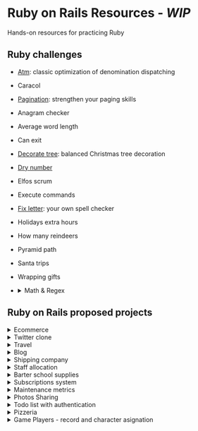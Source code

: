 # Ruby on Rails Resources - *WIP*
Hands-on resources for practicing Ruby

## Ruby challenges

- [Atm](/atm_spec.rb): classic optimization of denomination dispatching
- Caracol
- [Pagination](/pagination_spec.rb): strengthen your paging skills
- Anagram checker
- Average word length
- Can exit
- [Decorate tree](/decorate_tree_spec.rb): balanced Christmas tree decoration
- [Dry number](/dry_number_spec.rb)
- Elfos scrum
- Execute commands
- [Fix letter](/fix_letter_spec.rb): your own spell checker
- Holidays extra hours
- How many reindeers
- Pyramid path
- Santa trips
- Wrapping gifts
- <details><summary>Math & Regex</summary>
  In this code challenge you will be required to work on several challenges:
  
  - Write a function that takes an int n and returns a list of all prime numbers between 0 and n
  - Write a function that takes an Int n and returns a List of all the factorials of the numbers between 0 and n
  - Using Pattern Matching to match a case of List of either of the following types Int, String and Float.
  - Using Regex expression pattern find whether a String "7th floor Galana plaza, Kilimani" contains a Integer. (your function should return Some(7) as the result)
  - Write a case class Person(name: String, age: Int) that enforce the age value must be a positive value.
  </details>

## Ruby on Rails proposed projects

<details><summary>Ecommerce</summary>
  manage lists of products, smart suggestions and visited.
</details>
<details><summary>Twitter clone</summary>
</details>
<details><summary>Travel</summary>
</details>
<details><summary>Blog</summary>
</details>
<details><summary>Shipping company</summary>
  PDF Labeler creator
  </details>
<details><summary>Staff allocation</summary>
  REST API to manage connections among clients, developers, and projects.
  </details>
  <details><summary>Barter school supplies</summary>
  books and uniforms exchange.
  </details>
<details><summary>Subscriptions system</summary>
  manage states, payments, plans, etc.
</details>
<details><summary>Maintenance metrics</summary>
  track Downtime, MTTR, MTBF, etc.
</details>
<details><summary>Photos Sharing</summary>
  tagging, roles
</details>
<details><summary>Todo list with authentication</summary>
  The TODO App allows a user to add reminders of thing he needs to do. Here are the requirement for the app.
  
  - Users can add, delete and see their todos.
  - All the todos are private, users can't see other user's todos.
  - Users must be logged in order to add/delete/see their todos.
</details>
<details><summary>Pizzeria</summary>

  This application serves the purpose of exposing a JSON API to be consumed by a frontend client for ordering pizza.
  
  The following entities should be created (including proper relations):
  
  pizza - has a name and price (e.g. Margherita $5, Pepperoni $6, ...)
  order - has items
  order item - has a pizza and quantity
  The following endpoints should return a JSON response:
  
  /api/orders (list of orders)
  /api/orders/:id (details of an individual order)
  /api/pizzas (list of pizzas; see './backend/example-pizzas.json')
</details>
<details><summary>Game Players - record and character asignation</summary>
  Creata a sistem de cadastro de jogadores! Todo jogador deverá ter um codinome. Os codinomes estao restritos a duas listas distintas: "Os Vingadores" e "A Liga da Justiça".
  
  O desafio é elaborar um sistema capaz de:
  
  1. Permitir o cadastro de jogadores de acordo com os codinomes contidos nos links de referência vingadores.json e liga_da_justica.xml
  2. Apresentar um cadastro contendo nome, e-mail e telefone do jogador (sendo que nome e e-mail são obrigatórios)
  3. Persistir a informação cadastrada em um banco de dados em memória.
  4. Obter, a qualquer momento, a lista de todos os jogadores cadastrados com seus respectivos codinomes e também a informação de qual lista o codinome foi extraído
  5. Impedir a utilização de um mesmo codinome para diferentes usuários (a menos que o codinome seja para listas diferentes)
  6. Incluir o codinome escolhido dentro das listas Os Vingadores ou A Liga da Justiça
  7. Obrigatoriamente, ler a informação do codinome em arquivos na internet (links abaixo). Atenção: não vale guardar a informação do codinome localmente (em um arquivo, em uma classe, em um banco de dados etc.)
  
  ## Arquitetura de referência
  
  ![alt text](https://raw.githubusercontent.com/uolhost/test-backEnd-Java/master/referencias/arquitetura.png)
  
  ## Links dos arquivos de referência
  https://raw.githubusercontent.com/jmscarnatto/jmscarnatto.github.io/main/assets/liga_de_la_justicia.xml
  https://raw.githubusercontent.com/jmscarnatto/jmscarnatto.github.io/main/assets/vengadores.json
  
  ### Casos de uso
  
  + Cadastro com sucesso:
  	1. O usuário 'Felipe' cadastra seu nome, e-mail e telefone, e escolhe a lista vingadores.json
  	2. O sistema recebe o cadastro e verifica se há codinomes disponíveis na lista vingadores.json
  	3. O sistema encontra um codinome livre e o escolhe
  	4. O sistema persiste nome, e-mail, telefone, codinome e arquivo de referência em um banco de dados em memória ou em um arquivo
  	5. O sistema informa que o usuário foi cadastrado corretamente e mostra uma imagem de sucesso
  	
  + Lista escolhida não tem codinomes disponíveis:
  	1. O usuário 'João' cadastra seu nome, e-mail e telefone, e escolhe a lista liga_da_justica.xml
  	2. O sistema recebe o cadastro e verifica se há codinomes disponíveis na lista liga_da_justica.xml
  	3. O sistema não encontra um codinome livre
  	4. O sistema informa que aquela lista não possui mais usuários disponíveis
  
  + Relatório de usuários cadastrados:
  	1. O usuário 'Luís' clica em “Visualizar relatório de jogadores”
  	2. O sistema consulta o banco de dados em memória ou em arquivo
  	3. O sistema apresenta todos os usuários cadastrados. Cada linha tem as informações: nome, e-mail, telefone, codinome e arquivo referência
</details>
